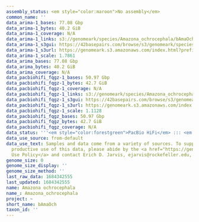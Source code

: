 ```yaml
---
assembly_status: <em style="color:maroon">No assembly</em>
common_name: ''
data_arima-1_bases: 77.08 Gbp
data_arima-1_bytes: 40.2 GiB
data_arima-1_coverage: N/A
data_arima-1_links: s3://genomeark/species/Amazona_ochrocephala/bAmaOch1/genomic_data/arima/<br>
data_arima-1_s3gui: https://42basepairs.com/browse/s3/genomeark/species/Amazona_ochrocephala/bAmaOch1/genomic_data/arima/
data_arima-1_s3url: https://genomeark.s3.amazonaws.com/index.html?prefix=species/Amazona_ochrocephala/bAmaOch1/genomic_data/arima/
data_arima-1_scale: 1.7861
data_arima_bases: 77.08 Gbp
data_arima_bytes: 40.2 GiB
data_arima_coverage: N/A
data_pacbiohifi_fqgz-1_bases: 50.97 Gbp
data_pacbiohifi_fqgz-1_bytes: 42.7 GiB
data_pacbiohifi_fqgz-1_coverage: N/A
data_pacbiohifi_fqgz-1_links: s3://genomeark/species/Amazona_ochrocephala/bAmaOch1/genomic_data/pacbio_hifi/<br>
data_pacbiohifi_fqgz-1_s3gui: https://42basepairs.com/browse/s3/genomeark/species/Amazona_ochrocephala/bAmaOch1/genomic_data/pacbio_hifi/
data_pacbiohifi_fqgz-1_s3url: https://genomeark.s3.amazonaws.com/index.html?prefix=species/Amazona_ochrocephala/bAmaOch1/genomic_data/pacbio_hifi/
data_pacbiohifi_fqgz-1_scale: 1.1128
data_pacbiohifi_fqgz_bases: 50.97 Gbp
data_pacbiohifi_fqgz_bytes: 42.7 GiB
data_pacbiohifi_fqgz_coverage: N/A
data_status: '''<em style="color:forestgreen">PacBio HiFi</em> ::: <em style="color:forestgreen">Arima</em>'''
data_use_source: from-default
data_use_text: Samples and data come from a variety of sources. To support fair and
  productive use of this data, please abide by the <a href="https://genome10k.soe.ucsc.edu/data-use-policies/">Data
  Use Policy</a> and contact Erich D. Jarvis, ejarvis@rockefeller.edu, with any questions.
genome_size: 0
genome_size_display: ''
genome_size_method: ''
last_raw_data: 1684342555
last_updated: 1684342555
name: Amazona ochrocephala
name_: Amazona_ochrocephala
project: ~
short_name: bAmaOch
taxon_id: ''
---
```

